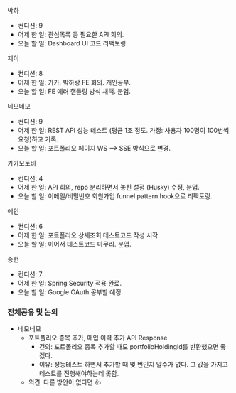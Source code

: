 박하
- 컨디션: 9
- 어제 한 일: 관심목록 등 필요한 API 회의.
- 오늘 할 일: Dashboard UI 코드 리팩토링.

제이
- 컨디션: 8
- 어제 한 일: 카카, 박하랑 FE 회의. 개인공부. 
- 오늘 할 일: FE 에러 핸들링 방식 채택. 분업.

네모네모
- 컨디션: 9
- 어제 한 일: REST API 성능 테스트 (평균 1초 정도. 가정: 사용자 100명이 100번씩 요청)하고 기록.
- 오늘 할 일: 포트폴리오 페이지 WS --> SSE 방식으로 변경.
	
카카모토비
- 컨디션: 4
- 어제 한 일: API 회의, repo 분리하면서 놓친 설정 (Husky) 수정, 분업.
- 오늘 할 일: 이메일/비밀번호 회원가입 funnel pattern hook으로 리팩토링.

예인
- 컨디션: 6
- 어제 한 일: 포트폴리오 상세조회 테스트코드 작성 시작.
- 오늘 할 일: 이어서 테스트코드 마무리. 분업.

종현
- 컨디션: 7
- 어제 한 일: Spring Security 적용 완료.
- 오늘 할 일: Google OAuth 공부할 예정. 

### 전체공유 및 논의
- 네모네모
	- 포트폴리오 종목 추가, 매입 이력 추가 API Response
		- 건의: 포트폴리오 종목 추가할 때도 portfolioHoldingId를 반환했으면 좋겠다.
		- 이유: 성능테스트 하면서 추가할 때 몇 번인지 알수가 없다. 그 값을 가지고 테스트를 진행해야하는데 못함.
	- 의견: 다른 방안이 없다면 👍
